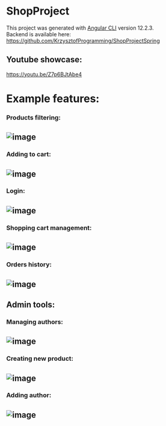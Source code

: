 # ShopProject

This project was generated with [Angular CLI](https://github.com/angular/angular-cli) version 12.2.3.  
Backend is available here: https://github.com/KrzysztofProgramming/ShopProjectSpring

## Youtube showcase:
https://youtu.be/Z7p6BJtAbe4

# Example features:

### Products filtering:
![image](https://user-images.githubusercontent.com/61599048/162832981-865909b3-7070-40c8-8715-9c460ee87c92.png)
---
### Adding to cart:
![image](https://user-images.githubusercontent.com/61599048/162833232-1a9117e9-5111-49f3-8514-c303bb74c706.png)
---
### Login:
![image](https://user-images.githubusercontent.com/61599048/162833502-02473a1d-a02f-49cb-98be-1740f85be15d.png)
---
### Shopping cart management:
![image](https://user-images.githubusercontent.com/61599048/162833849-794be254-dd74-4330-9a9b-0d249074060a.png)
---
### Orders history:
![image](https://user-images.githubusercontent.com/61599048/162834303-1871ed41-43c7-4139-9d8e-773177195022.png)
---
## Admin tools:
### Managing authors:
![image](https://user-images.githubusercontent.com/61599048/162834039-290008fd-694e-48ea-8c4f-786b5c0c2a89.png)
---
### Creating new product:
![image](https://user-images.githubusercontent.com/61599048/162834399-abdda200-b9e2-4938-93da-997a5473e6b9.png)
---
### Adding author:
![image](https://user-images.githubusercontent.com/61599048/162834472-225e8d7c-aaa8-4578-b50e-2bddf1e7d1e5.png)
---
